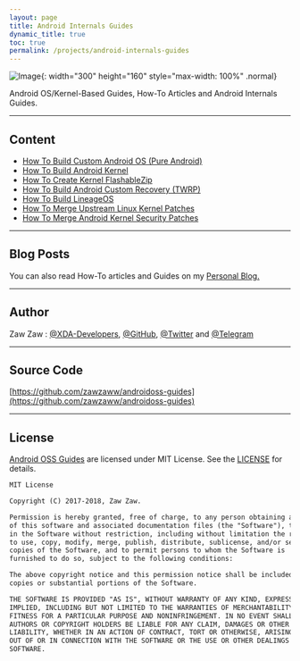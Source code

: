 ```yaml
---
layout: page
title: Android Internals Guides
dynamic_title: true
toc: true
permalink: /projects/android-internals-guides
---
```


![Image](https://upload.wikimedia.org/wikipedia/commons/thumb/3/31/Android_robot_head.svg/1200px-Android_robot_head.svg.png){: width="300" height="160" style="max-width: 100%" .normal}

Android OS/Kernel-Based Guides, How-To Articles and Android Internals Guides.

---

## Content
- [How To Build Custom Android OS (Pure Android)](https://github.com/zawzaww/androidoss-guides/blob/android/guides/Building-Custom-Android-OS.md)
- [How To Build Android Kernel](https://github.com/zawzaww/androidoss-guides/blob/android/guides/Building-Android-Kernel.md)
- [How To Create Kernel FlashableZip](https://github.com/zawzaww/androidoss-guides/blob/android/guides/Creating-Kernel-FlashableZip.md)
- [How To Build Android Custom Recovery (TWRP)](https://github.com/zawzaww/androidoss-guides/blob/android/guides/Building-TWRP-Recovery.md)
- [How To Build LineageOS](https://github.com/zawzaww/androidoss-guides/blob/android/guides/Building-LineageOS.md)
- [How To Merge Upstream Linux Kernel Patches](https://github.com/zawzaww/androidoss-guides/blob/android/guides/Merging-Upstream-Linux-Kernel-Patches.md)
- [How To Merge Android Kernel Security Patches](https://github.com/zawzaww/androidoss-guides/blob/android/guides/Merging-Kernel-Security-Patches.md)

---

## Blog Posts
You can also read How-To articles and Guides on my [Personal Blog.](https://zawzaww.github.io/blog)

---

## Author
Zaw Zaw : [@XDA-Developers](https://forum.xda-developers.com/member.php?u=7581611), [@GitHub](https://github.com/zawzaww), [@Twitter](https://twitter.com/zawzawwme) and [@Telegram](https://t.me/zawzaww)

---

## Source Code
[https://github.com/zawzaww/androidoss-guides](https://github.com/zawzaww/androidoss-guides)

---

## License
[Android OSS Guides](https://github.com/zawzaww/androidoss-guides) are licensed under MIT License. See the [LICENSE](https://github.com/zawzaww/androidoss-guides/blob/android/LICENSE) for details.

```md
MIT License

Copyright (C) 2017-2018, Zaw Zaw.

Permission is hereby granted, free of charge, to any person obtaining a copy
of this software and associated documentation files (the "Software"), to deal
in the Software without restriction, including without limitation the rights
to use, copy, modify, merge, publish, distribute, sublicense, and/or sell
copies of the Software, and to permit persons to whom the Software is
furnished to do so, subject to the following conditions:

The above copyright notice and this permission notice shall be included in all
copies or substantial portions of the Software.

THE SOFTWARE IS PROVIDED "AS IS", WITHOUT WARRANTY OF ANY KIND, EXPRESS OR
IMPLIED, INCLUDING BUT NOT LIMITED TO THE WARRANTIES OF MERCHANTABILITY,
FITNESS FOR A PARTICULAR PURPOSE AND NONINFRINGEMENT. IN NO EVENT SHALL THE
AUTHORS OR COPYRIGHT HOLDERS BE LIABLE FOR ANY CLAIM, DAMAGES OR OTHER
LIABILITY, WHETHER IN AN ACTION OF CONTRACT, TORT OR OTHERWISE, ARISING FROM,
OUT OF OR IN CONNECTION WITH THE SOFTWARE OR THE USE OR OTHER DEALINGS IN THE
SOFTWARE.
```
